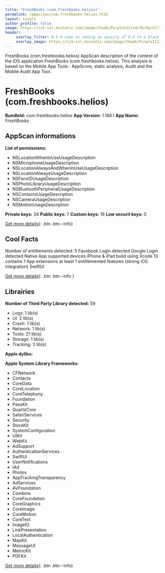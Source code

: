 ```yaml
---
title: "FreshBooks (com.freshbooks.helios)"
permalink: /apps/ios/com.freshbooks.helios.html
layout: single
author_profile: false
image: https://is5-ssl.mzstatic.com/image/thumb/Purple112/v4/76/8a/b7/768ab7c4-9980-3fbb-3329-2439236499bd/AppIcon-1x_U007emarketing-0-7-0-sRGB-85-220.png/512x512bb.jpg
header: 
     overlay_filter: 0.5 # same as adding an opacity of 0.5 to a black background
     overlay_image: https://is5-ssl.mzstatic.com/image/thumb/Purple112/v4/76/8a/b7/768ab7c4-9980-3fbb-3329-2439236499bd/AppIcon-1x_U007emarketing-0-7-0-sRGB-85-220.png/512x512bb.jpg
---
```

FreshBooks (com.freshbooks.helios) AppScan description of the content of the iOS application FreshBooks (com.freshbooks.helios). This analysis is based on the Mobile App Tools : AppScore, static analysis, Audit and the Mobile Audit App Tool.

# FreshBooks (com.freshbooks.helios)

**BundleId:** com.freshbooks.helios
**App Version:** 1.188.1
**App Name:** FreshBooks


## AppScan informations 

**List of permissions:** 
- NSLocationWhenInUseUsageDescription
- NSMicrophoneUsageDescription
- NSLocationAlwaysAndWhenInUseUsageDescription
- NSLocationAlwaysUsageDescription
- NSFaceIDUsageDescription
- NSPhotoLibraryUsageDescription
- NSBluetoothPeripheralUsageDescription
- NSContactsUsageDescription
- NSCameraUsageDescription
- NSMotionUsageDescription
  
  
**Private keys:** 34
**Public keys:** 7
**Custom keys:** 16
**Low securit keys:** 0
  
[Get more details](/pricing.html){: .btn .btn--info}

## Cool Facts

Number of entitlements detected: 5
Facebook Login detected
Google Login detected
Native App
supported devices iPhone & iPad
build using Xcode 13
contains 1 App extensions
at least 1 entitlemented features (strong iOS integration)
SwiftUI
  
[Get more details](/pricing.html){: .btn .btn--info }

## Librairies 
**Number of Third Party Library detected:** 59
- Logs: 1 lib(s)
- UI: 2 lib(s)
- Crash: 1 lib(s)
- Network: 1 lib(s)
- Tools: 21 lib(s)
- Storage: 1 lib(s)
- Tracking: 3 lib(s)


**Apple dylibs:**


**Apple System Library Frameworks:**
- CFNetwork
- Contacts
- CoreData
- CoreLocation
- CoreTelephony
- Foundation
- PassKit
- QuartzCore
- SafariServices
- Security
- StoreKit
- SystemConfiguration
- UIKit
- WebKit
- AdSupport
- AuthenticationServices
- SwiftUI
- UserNotifications
- iAd
- Photos
- AppTrackingTransparency
- AdServices
- AVFoundation
- Combine
- CoreFoundation
- CoreGraphics
- CoreImage
- CoreMotion
- CoreText
- ImageIO
- LinkPresentation
- LocalAuthentication
- MapKit
- MessageUI
- MetricKit
- PDFKit


  
[Get more details](/pricing.html){: .btn .btn--info}


